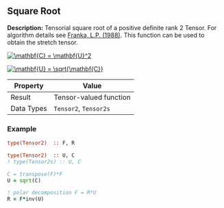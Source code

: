 ## Square Root

**Description:** Tensorial square root of a positive definite rank 2 Tensor. For algorithm details see [Franka, L.P. (1988)](https://inis.iaea.org/search/search.aspx?orig_q=RN:20064555). This function can be used to obtain the stretch tensor.

<a href="https://www.codecogs.com/eqnedit.php?latex=\mathbf{C}&space;=&space;\mathbf{U}^2" target="_blank"><img src="https://latex.codecogs.com/gif.latex?\mathbf{C}&space;=&space;\mathbf{U}^2" title="\mathbf{C} = \mathbf{U}^2" /></a>

<a href="https://www.codecogs.com/eqnedit.php?latex=\mathbf{U}&space;=&space;\sqrt{\mathbf{C}}" target="_blank"><img src="https://latex.codecogs.com/gif.latex?\mathbf{U}&space;=&space;\sqrt{\mathbf{C}}" title="\mathbf{U} = \sqrt{\mathbf{C}}" /></a>

| Property   | Value                  |
| ---        | ---                    |
| Result     | Tensor-valued function |
| Data Types | `Tensor2`, `Tensor2s`  |

### Example

```fortran
type(Tensor2)  :: F, R

type(Tensor2)  :: U, C
! type(Tensor2s) :: U, C

C = transpose(F)*F
U = sqrt(C)

! polar decomposition F = R*U
R = F*inv(U)
```

